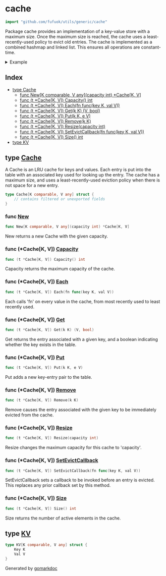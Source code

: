 <!-- Code generated by gomarkdoc. DO NOT EDIT -->

# cache

```go
import "github.com/fufuok/utils/generic/cache"
```

Package cache provides an implementation of a key\-value store with a maximum size\. Once the maximum size is reached\, the cache uses a least\-recently\-used policy to evict old entries\. The cache is implemented as a combined hashmap and linked list\. This ensures all operations are constant\-time\.

<details><summary>Example</summary>
<p>

```go
package main

import (
	"fmt"
	"github.com/fufuok/utils/generic/cache"
)

func main() {
	c := cache.New[int, int](2)

	c.Put(42, 42)
	c.Put(10, 10)
	c.Get(42)
	c.Put(0, 0) // evicts 10

	c.Each(func(key, val int) {
		fmt.Println("each", key)
	})

	c.Resize(3)
	fmt.Println("size", c.Size())
	fmt.Println("capacity", c.Capacity())

	c.SetEvictCallback(func(key, val int) {
		fmt.Println("evict", key)
	})
	c.Put(1, 1)
	c.Put(2, 2) // evicts 42
	c.Remove(3) // no effect
	c.Resize(1) // evicts 0 and 1

	c.Each(func(key, val int) {
		fmt.Println("each", key)
	})

}
```

#### Output

```
each 0
each 42
size 2
capacity 3
evict 42
evict 0
evict 1
each 2
```

</p>
</details>

## Index

- [type Cache](<#type-cache>)
  - [func New[K comparable, V any](capacity int) *Cache[K, V]](<#func-new>)
  - [func (t *Cache[K, V]) Capacity() int](<#func-cachek-v-capacity>)
  - [func (t *Cache[K, V]) Each(fn func(key K, val V))](<#func-cachek-v-each>)
  - [func (t *Cache[K, V]) Get(k K) (V, bool)](<#func-cachek-v-get>)
  - [func (t *Cache[K, V]) Put(k K, e V)](<#func-cachek-v-put>)
  - [func (t *Cache[K, V]) Remove(k K)](<#func-cachek-v-remove>)
  - [func (t *Cache[K, V]) Resize(capacity int)](<#func-cachek-v-resize>)
  - [func (t *Cache[K, V]) SetEvictCallback(fn func(key K, val V))](<#func-cachek-v-setevictcallback>)
  - [func (t *Cache[K, V]) Size() int](<#func-cachek-v-size>)
- [type KV](<#type-kv>)


## type [Cache](<https://gitee.com/fufuok/utils/blob/master/generic/cache/cache.go#L15-L20>)

A Cache is an LRU cache for keys and values\. Each entry is put into the table with an associated key used for looking up the entry\. The cache has a maximum size\, and uses a least\-recently\-used eviction policy when there is not space for a new entry\.

```go
type Cache[K comparable, V any] struct {
    // contains filtered or unexported fields
}
```

### func [New](<https://gitee.com/fufuok/utils/blob/master/generic/cache/cache.go#L28>)

```go
func New[K comparable, V any](capacity int) *Cache[K, V]
```

New returns a new Cache with the given capacity\.

### func \(\*Cache\[K\, V\]\) [Capacity](<https://gitee.com/fufuok/utils/blob/master/generic/cache/cache.go#L102>)

```go
func (t *Cache[K, V]) Capacity() int
```

Capacity returns the maximum capacity of the cache\.

### func \(\*Cache\[K\, V\]\) [Each](<https://gitee.com/fufuok/utils/blob/master/generic/cache/cache.go#L108>)

```go
func (t *Cache[K, V]) Each(fn func(key K, val V))
```

Each calls 'fn' on every value in the cache\, from most recently used to least recently used\.

### func \(\*Cache\[K\, V\]\) [Get](<https://gitee.com/fufuok/utils/blob/master/generic/cache/cache.go#L38>)

```go
func (t *Cache[K, V]) Get(k K) (V, bool)
```

Get returns the entry associated with a given key\, and a boolean indicating whether the key exists in the table\.

### func \(\*Cache\[K\, V\]\) [Put](<https://gitee.com/fufuok/utils/blob/master/generic/cache/cache.go#L49>)

```go
func (t *Cache[K, V]) Put(k K, e V)
```

Put adds a new key\-entry pair to the table\.

### func \(\*Cache\[K\, V\]\) [Remove](<https://gitee.com/fufuok/utils/blob/master/generic/cache/cache.go#L81>)

```go
func (t *Cache[K, V]) Remove(k K)
```

Remove causes the entry associated with the given key to be immediately evicted from the cache\.

### func \(\*Cache\[K\, V\]\) [Resize](<https://gitee.com/fufuok/utils/blob/master/generic/cache/cache.go#L89>)

```go
func (t *Cache[K, V]) Resize(capacity int)
```

Resize changes the maximum capacity for this cache to 'capacity'\.

### func \(\*Cache\[K\, V\]\) [SetEvictCallback](<https://gitee.com/fufuok/utils/blob/master/generic/cache/cache.go#L116>)

```go
func (t *Cache[K, V]) SetEvictCallback(fn func(key K, val V))
```

SetEvictCallback sets a callback to be invoked before an entry is evicted\. This replaces any prior callback set by this method\.

### func \(\*Cache\[K\, V\]\) [Size](<https://gitee.com/fufuok/utils/blob/master/generic/cache/cache.go#L97>)

```go
func (t *Cache[K, V]) Size() int
```

Size returns the number of active elements in the cache\.

## type [KV](<https://gitee.com/fufuok/utils/blob/master/generic/cache/cache.go#L22-L25>)

```go
type KV[K comparable, V any] struct {
    Key K
    Val V
}
```



Generated by [gomarkdoc](<https://github.com/princjef/gomarkdoc>)
